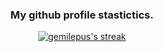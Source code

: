 <!--
**gemilepus/gemilepus** is a ✨ _special_ ✨ repository because its `README.md` (this file) appears on your GitHub profile.

Here are some ideas to get you started:

- 🔭 I’m currently working on ...
- 🌱 I’m currently learning ...
- 👯 I’m looking to collaborate on ...
- 🤔 I’m looking for help with ...
- 💬 Ask me about ...
- 📫 How to reach me: ...
- 😄 Pronouns: ...
- ⚡ Fun fact: ...
-->
<h3 align="center">My github profile stastictics.</h2>

<!-- <a href="https://github.com/anuraghazra/github-readme-stats">
  <img align="right" src="https://github-readme-stats.vercel.app/api/top-langs?username=gemilepus&langs_count=10&layout=compact&theme=dark&hide=SCSS,HTML,CSS" alt="Github Readme Stats" />
</a> -->

<p align="center">
    <a href="https://github.com/gemilepus">
        <img title="gemilepus stats" alt="gemilepus's streak" src="https://github-readme-streak-stats.herokuapp.com/?user=gemilepus&theme=dark&hide_border=true&stroke=63F7C2&ring=63F7C2&fire=63F7C2&currStreakLabel=63F7C2&date_format=%5BY.%5Dn.j" />
    </a>
</p>

<br>

<!-- [![gemilepus's github activity graph](https://github-readme-activity-graph.cyclic.app/graph?username=gemilepus&theme=vue)](https://github.com/ashutosh00710/github-readme-activity-graph) -->


